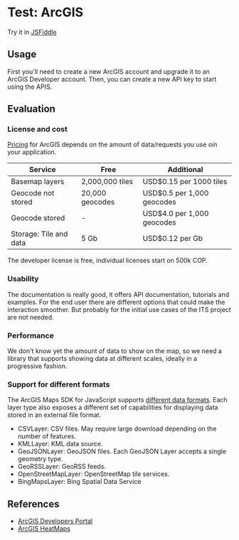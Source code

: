 # Test: ArcGIS

Try it in [JSFiddle](https://jsfiddle.net/gh/get/library/pure/lacser-itsbog/poc-maps/tree/main/arcgis/test_arcgis)

## Usage

First you'll need to create a new ArcGIS account and upgrade it to an ArcGIS Developer account. Then, you can create a new API key to start using the APIS.

## Evaluation

### License and cost

[Pricing](https://developers.arcgis.com/pricing/) for ArcGIS depends on the amount of data/requests you use oin your application.

Service                | Free            | Additional
---------------------- | --------------- | --------------------------
Basemap layers         | 2,000,000 tiles | USD$0.15 per 1000 tiles
Geocode not stored     | 20,000 geocodes | USD$0.5 per 1,000 geocodes
Geocode stored         | -               | USD$4.0 per 1,000 geocodes
Storage: Tile and data | 5 Gb            | USD$0.12 per Gb

The developer license is free, individual licenses start on 500k COP.

### Usability

The documentation is really good, it offers API documentation, tutorials and examples. For the end user there are different options that could make the interaction smoother. But probably for the initial use cases of the ITS project are not needed.

### Performance

We don't know yet the amount of data to show on the map, so we need a library that supports showing data at different scales, ideally in a progressive fashion.

### Support for different formats

The ArcGIS Maps SDK for JavaScript supports [different data formats](https://developers.arcgis.com/javascript/latest/layers-and-data/). Each layer type also exposes a different set of capabilities for displaying data stored in an external file format.

- CSVLayer: CSV files. May require large download depending on the number of features.
- KMLLayer: KML data source.
- GeoJSONLayer: GeoJSON files. Each GeoJSON Layer accepts a single geometry type.
- GeoRSSLayer: GeoRSS feeds.
- OpenStreetMapLayer: OpenStreetMap tile services.
- BingMapsLayer: Bing Spatial Data Service

## References

- [ArcGIS Developers Portal](https://developers.arcgis.com/)
- [ArcGIS HeatMaps](https://developers.arcgis.com/javascript/latest/visualization/high-density-data/heatmap/)

